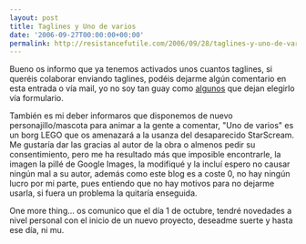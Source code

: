 ```yaml
---
layout: post
title: Taglines y Uno de varios
date: '2006-09-27T00:00:00+00:00'
permalink: http://resistancefutile.com/2006/09/28/taglines-y-uno-de-varios/
---
```

Bueno os informo que ya tenemos activados unos cuantos taglines, si queréis colaborar enviando taglines, podéis dejarme algún comentario en esta entrada o vía mail, yo no soy tan guay como <a href="http://solo.infames.org">algunos</a> que dejan elegirlo vía formulario. 

<img style="float:right; margin:0 0 10px 10px;" src="http://photos1.blogger.com/blogger2/4553/2422/320/borg.jpg" border="0" alt="" />También es mi deber informaros que disponemos de nuevo personajillo/mascota para animar a la gente a comentar, "Uno de varios" es un borg LEGO que os amenazará a la usanza del desaparecido StarScream. Me gustaría dar las gracias al autor de la obra o almenos pedir su consentimiento, pero me ha resultado más que imposible encontrarle, la imagen la pillé de Google Images, la modifiqué y la incluí espero no causar ningún mal a su autor, además como este blog es a coste 0, no hay ningún lucro por mi parte, pues entiendo que no hay motivos para no dejarme usarla, si fuera un problema la quitaría enseguida.

One more thing... os comunico que el día 1 de octubre, tendré novedades a nivel personal con el inicio de un nuevo proyecto, deseadme suerte y hasta ese día, ni mu.
